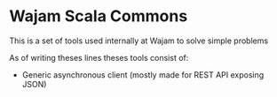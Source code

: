 # Wajam Scala Commons
This is a set of tools used internally at Wajam to solve simple problems

As of writing theses lines theses tools consist of:
-  Generic asynchronous client (mostly made for REST API exposing JSON)
